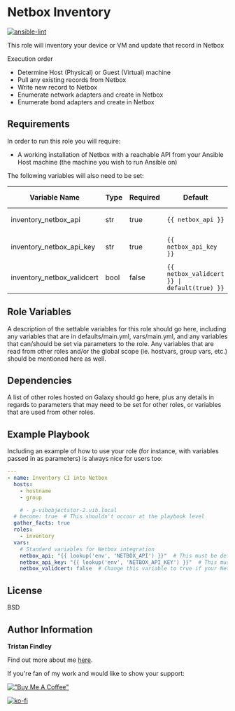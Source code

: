 # Netbox Inventory

[![ansible-lint](https://github.com/tfindley/Ansible-Role-NetboxInventory/actions/workflows/ansible-lint.yml/badge.svg?branch=main)](https://github.com/tfindley/Ansible-Role-NetboxInventory/actions/workflows/ansible-lint.yml)

This role will inventory your device or VM and update that record in Netbox

Execution order

- Determine Host (Physical) or Guest (Virtual) machine
- Pull any existing records from Netbox
- Write new record to Netbox
- Enumerate network adapters and create in Netbox
- Enumerate bond adapters and create in Netbox

## Requirements

In order to run this role you will require:
- A working installation of Netbox with a reachable API from your Ansible Host machine (the machine you wish to run Ansible on)

The following variables will also need to be set:

| Variable Name              | Type | Required | Default                                      | Example                      | Playbook Env example                                      |
| -------------------------- | ---- | -------- | -------------------------------------------- | ---------------------------- | --------------------------------------------------------- |
| inventory_netbox_api       | str  | true     | `{{ netbox_api }}`                           | https://netboxurl.domain.tld | `netbox_api: "{{ lookup('env', 'NETBOX_API') }}"`         |
| inventory_netbox_api_key   | str  | true     | `{{ netbox_api_key }}`                       | abcdef1234567890             | `netbox_api_key: "{{ lookup('env', 'NETBOX_API_KEY') }}"` |
| inventory_netbox_validcert | bool | false    | `{{ netbox_validcert }} \| default(true) }}` | true                         |                                                           |

## Role Variables

A description of the settable variables for this role should go here, including any variables that are in defaults/main.yml, vars/main.yml, and any variables that can/should be set via parameters to the role. Any variables that are read from other roles and/or the global scope (ie. hostvars, group vars, etc.) should be mentioned here as well.

## Dependencies

A list of other roles hosted on Galaxy should go here, plus any details in regards to parameters that may need to be set for other roles, or variables that are used from other roles.

## Example Playbook

Including an example of how to use your role (for instance, with variables passed in as parameters) is always nice for users too:

```yaml
---
- name: Inventory CI into Netbox
  hosts:
    - hostname
    - group

    # - p-vibobjectstor-2.vib.local
  # become: true  # This shouldn't occour at the playbook level
  gather_facts: true
  roles:
    - inventory
  vars:
    # Standard variables for Netbox integration
    netbox_api: "{{ lookup('env', 'NETBOX_API') }}"  # This must be defined in your environmental variables.
    netbox_api_key: "{{ lookup('env', 'NETBOX_API_KEY') }}"  # This must be defined in your environmental variables. DO NOT HARD CODE!
    netbox_validcert: false  # Change this variable to true if your Netbox server is using untrusted (i.e: self-signed) certificates

```

## License

BSD

## Author Information

**Tristan Findley**

Find out more about me [here](https://about.me/tfindley).

If you're fan of my work and would like to show your support:

[!["Buy Me A Coffee"](https://www.buymeacoffee.com/assets/img/custom_images/yellow_img.png)](https://www.buymeacoffee.com/tristan)

[![ko-fi](https://ko-fi.com/img/githubbutton_sm.svg)](https://ko-fi.com/Z8Z016573P)
